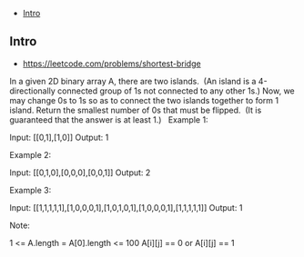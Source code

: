 - [Intro](#intro)

## Intro

- https://leetcode.com/problems/shortest-bridge

In a given 2D binary array A, there are two islands.  (An island is a 4-directionally connected group of 1s not connected to any other 1s.)
Now, we may change 0s to 1s so as to connect the two islands together to form 1 island.
Return the smallest number of 0s that must be flipped.  (It is guaranteed that the answer is at least 1.)
 
Example 1:

Input: [[0,1],[1,0]]
Output: 1


Example 2:

Input: [[0,1,0],[0,0,0],[0,0,1]]
Output: 2


Example 3:

Input: [[1,1,1,1,1],[1,0,0,0,1],[1,0,1,0,1],[1,0,0,0,1],[1,1,1,1,1]]
Output: 1
 


Note:

1 <= A.length = A[0].length <= 100
A[i][j] == 0 or A[i][j] == 1



 

